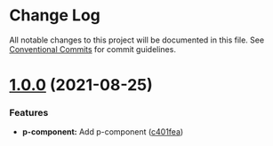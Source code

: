 # Change Log

All notable changes to this project will be documented in this file.
See [Conventional Commits](https://conventionalcommits.org) for commit guidelines.

# [1.0.0](https://yota-hada-github/yota-hada/p-npm-package/compare/@nus3/p-component@1.1.2...@nus3/p-component@1.0.0) (2021-08-25)


### Features

* **p-component:** Add p-component ([c401fea](https://yota-hada-github/yota-hada/p-npm-package/commit/c401fea2d4b8600678e51e83c2539d540746e553))
